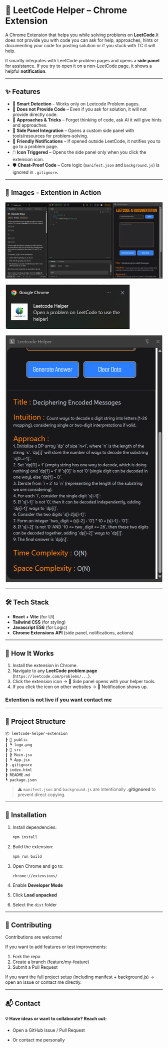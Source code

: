 # 🚀 LeetCode Helper – Chrome Extension  

A Chrome Extension that helps you while solving problems on **LeetCode**.It does not provide you with code you can ask for help, approaches, hints or documenting your code for posting solution or if you stuck with TC it will help.

It smartly integrates with LeetCode problem pages and opens a **side panel** for assistance. If you try to open it on a non-LeetCode page, it shows a helpful **notification**.  

---

## ✨ Features  
- 📌 **Smart Detection** – Works only on Leetcode Problem pages.  
- 📑 **Does not Provide Code** – Even if you ask for solution, it will not provide directly code.  
- 🧠 **Approaches & Tricks** – Forget thinking of code, ask AI it will give hints and approaches.  
- 🧭 **Side Panel Integration** – Opens a custom side panel with tools/resources for problem-solving.  
- 🔔 **Friendly Notifications** – If opened outside LeetCode, it notifies you to go to a problem page.  
- 🖱️ **Icon Triggered** – Opens the side panel only when you click the extension icon.  
- 🛡️ **Cheat-Proof Code** – Core logic (`manifest.json` and `background.js`) is ignored in `.gitignore`.  

---

##  📸  Images - Extention in Action 

![Extension Preview](./src/assets/pic_2.png)

![Notification Popup](./src/assets/pic_3.png)

![Extension Features](./src/assets/pic_1.png)



---

## 🛠️ Tech Stack  
- **React + Vite** (for UI)  
- **Tailwind CSS** (for styling)  
- **Javascript ES6** (for Logic)  
- **Chrome Extensions API** (side panel, notifications, actions)  

---

## 🚦 How It Works  
1. Install the extension in Chrome.  
2. Navigate to any **LeetCode problem page** (`https://leetcode.com/problems/...`).  
3. Click the extension icon → 🎉 Side panel opens with your helper tools.  
4. If you click the icon on other websites → 🔔 Notification shows up.  

### Extention is not live if you want contact me
---

## 📂 Project Structure  
```
📦 leetcode-helper-extension
┣ 📂 public
┃ ┗ logo.png
┣ 📂 src
┃ ┣ Main.jsx
┃ ┗ App.jsx
┣ .gitignore
┣ index.html
┣ README.md
┗ package.json

````

> ⚠️ `manifest.json` and `background.js` are intentionally **.gitignored** to prevent direct copying.  
---


## 🚀 Installation

1.  Install dependencies:

    ``` bash
    npm install
    ```

2.  Build the extension:

    ``` bash
    npm run build
    ```

3.  Open Chrome and go to:

        chrome://extensions/

4.  Enable **Developer Mode**

5.  Click **Load unpacked**

6.  Select the `dist` folder

------------------------------------------------------------------------

## 🤝 Contributing

Contributions are welcome!

If you want to add features or test improvements:

1.  Fork the repo
2.  Create a branch (feature/my-feature)
3.  Submit a Pull Request

If you want the full project setup (including manifest + background.js)
→ open an issue or contact me directly.

------------------------------------------------------------------------

## 📬 Contact
#### 💡 Have ideas or want to collaborate? Reach out:

- Open a GitHub Issue / Pull Request

- Or contact me personally